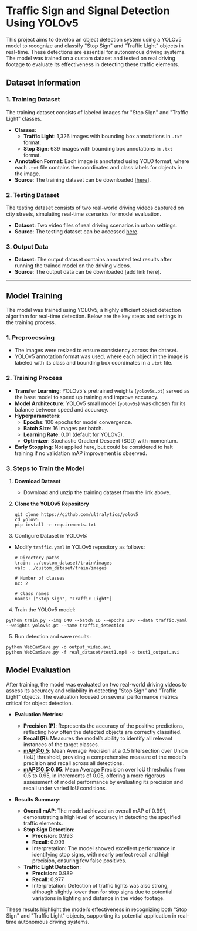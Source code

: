 # Traffic Sign and Signal Detection Using YOLOv5

This project aims to develop an object detection system using a YOLOv5 model to recognize and classify "Stop Sign" and "Traffic Light" objects in real-time. These detections are essential for autonomous driving systems. The model was trained on a custom dataset and tested on real driving footage to evaluate its effectiveness in detecting these traffic elements.

## Dataset Information

### 1. Training Dataset

The training dataset consists of labeled images for "Stop Sign" and "Traffic Light" classes.

- **Classes**:
  - **Traffic Light**: 1,326 images with bounding box annotations in `.txt` format.
  - **Stop Sign**: 639 images with bounding box annotations in `.txt` format.
- **Annotation Format**: Each image is annotated using YOLO format, where each `.txt` file contains the coordinates and class labels for objects in the image.
- **Source**: The training dataset can be downloaded [[here](https://northeastern-my.sharepoint.com/:f:/r/personal/ambulkar_m_northeastern_edu/Documents/mini-project9?csf=1&web=1&e=5Zhica)].

### 2. Testing Dataset

The testing dataset consists of two real-world driving videos captured on city streets, simulating real-time scenarios for model evaluation.

- **Dataset**: Two video files of real driving scenarios in urban settings.
- **Source**: The testing dataset can be accessed [here](https://northeastern-my.sharepoint.com/:v:/g/personal/ambulkar_m_northeastern_edu/ERFRsfHtIcVHig-FeHjv7TcBmbto97ri10JkdTsKMZ-WcA?nav=eyJyZWZlcnJhbEluZm8iOnsicmVmZXJyYWxBcHAiOiJPbmVEcml2ZUZvckJ1c2luZXNzIiwicmVmZXJyYWxBcHBQbGF0Zm9ybSI6IldlYiIsInJlZmVycmFsTW9kZSI6InZpZXciLCJyZWZlcnJhbFZpZXciOiJNeUZpbGVzTGlua0NvcHkifX0&email=jorwekar.h%40northeastern.edu&e=x1ciZO).

### 3. Output Data

- **Dataset**: The output dataset contains annotated test results after running the trained model on the driving videos.
- **Source**: The output data can be downloaded [add link here].

---

## Model Training

The model was trained using YOLOv5, a highly efficient object detection algorithm for real-time detection. Below are the key steps and settings in the training process.

### 1. Preprocessing

- The images were resized to ensure consistency across the dataset.
- YOLOv5 annotation format was used, where each object in the image is labeled with its class and bounding box coordinates in a `.txt` file.

### 2. Training Process

- **Transfer Learning**: YOLOv5's pretrained weights (`yolov5s.pt`) served as the base model to speed up training and improve accuracy.
- **Model Architecture**: YOLOv5 small model (`yolov5s`) was chosen for its balance between speed and accuracy.
- **Hyperparameters**:
  - **Epochs**: 100 epochs for model convergence.
  - **Batch Size**: 16 images per batch.
  - **Learning Rate**: 0.01 (default for YOLOv5).
  - **Optimizer**: Stochastic Gradient Descent (SGD) with momentum.
- **Early Stopping**: Not applied here, but could be considered to halt training if no validation mAP improvement is observed.

### 3. Steps to Train the Model

1. **Download Dataset**

   - Download and unzip the training dataset from the link above.

2. **Clone the YOLOv5 Repository**

   ```
   git clone https://github.com/ultralytics/yolov5
   cd yolov5
   pip install -r requirements.txt
   ```
3. Configure Dataset in YOLOv5:

- Modify `traffic.yaml` in YOLOv5 repository as follows:
  ```
  # Directory paths
  train: ../custom_dataset/train/images
  val: ../custom_dataset/train/images

  # Number of classes
  nc: 2

  # Class names
  names: ["Stop Sign", "Traffic Light"]
  ```

4. Train the YOLOv5 model:

```
python train.py --img 640 --batch 16 --epochs 100 --data traffic.yaml --weights yolov5s.pt --name traffic_detection
```

5. Run detection and save results:

```
python WebCamSave.py -o output_video.avi
python WebCamSave.py -f real_dataset/test1.mp4 -o test1_output.avi
```

## Model Evaluation

After training, the model was evaluated on two real-world driving videos to assess its accuracy and reliability in detecting "Stop Sign" and "Traffic Light" objects. The evaluation focused on several performance metrics critical for object detection.

- **Evaluation Metrics**:
  - **Precision (P)**: Represents the accuracy of the positive predictions, reflecting how often the detected objects are correctly classified.
  - **Recall (R)**: Measures the model’s ability to identify all relevant instances of the target classes.
  - **mAP@0.5**: Mean Average Precision at a 0.5 Intersection over Union (IoU) threshold, providing a comprehensive measure of the model’s precision and recall across all detections.
  - **mAP@0.5:0.95**: Mean Average Precision over IoU thresholds from 0.5 to 0.95, in increments of 0.05, offering a more rigorous assessment of model performance by evaluating its precision and recall under varied IoU conditions.

- **Results Summary**:
  - **Overall mAP**: The model achieved an overall mAP of 0.991, demonstrating a high level of accuracy in detecting the specified traffic elements.
  - **Stop Sign Detection**:
    - **Precision**: 0.993
    - **Recall**: 0.999
    - Interpretation: The model showed excellent performance in identifying stop signs, with nearly perfect recall and high precision, ensuring few false positives.
  - **Traffic Light Detection**:
    - **Precision**: 0.989
    - **Recall**: 0.977
    - Interpretation: Detection of traffic lights was also strong, although slightly lower than for stop signs due to potential variations in lighting and distance in the video footage.

These results highlight the model’s effectiveness in recognizing both "Stop Sign" and "Traffic Light" objects, supporting its potential application in real-time autonomous driving systems.
